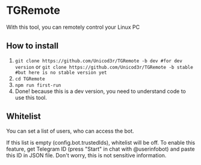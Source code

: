 # TGRemote
With this tool, you can remotely control your Linux PC

## How to install
1. `git clone https://github.com/Unicod3r/TGRemote -b dev #for dev version`
or `git clone https://github.com/Unicod3r/TGRemote -b stable #but here is no stable version yet`
2. `cd TGRemote`
3. `npm run first-run`
4. Done! because this is a dev version, you need to understand code to use this tool.

## Whitelist
You can set a list of users, who can access the bot.

If this list is empty (config.bot.trustedIds), whitelist will be off.
To enable this feature, get Telegram ID (press "Start" in chat with @userinfobot) and paste this ID in JSON file.
Don't worry, this is not sensitive information.
